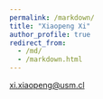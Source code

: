 ```yaml
---
permalink: /markdown/
title: "Xiaopeng Xi"
author_profile: true
redirect_from: 
  - /md/
  - /markdown.html
---
```


xi.xiaopeng@usm.cl

